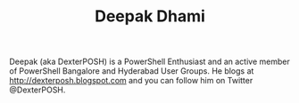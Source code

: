 ﻿---
title: Deepak Dhami
description: ""
image: /images/author/deepak-dhami.jpg
social:
- icon: fab fa-facebook
  link: https://facebook.com/#
- icon: fab fa-twitter
  link: https://twitter.com/#
- icon: fab fa-github
  link: https://github.com/#
- icon: fas fa-link
  link: ""
- icon: fab fa-linkedin-in
  link: https://www.linkedin.com/in/#/
- icon: fab fa-youtube
  link: '#'
- icon: fab fa-twitch
  link: https://www.twitch.tv/#

---
Deepak (aka DexterPOSH) is a PowerShell Enthusiast and an active member of PowerShell Bangalore and Hyderabad User Groups.
He blogs at http://dexterposh.blogspot.com and you can follow him on Twitter @DexterPOSH.
